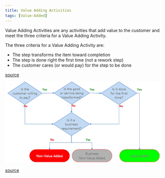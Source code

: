 ```yaml
---
title: Value Adding Activities
tags: [Value-Added]
---
```


Value Adding Activities are any activities that add value to the customer and meet the three criteria for a Value Adding Activity.

The three criteria for a Value Adding Activity are:

- The step transforms the item toward completion
- The step is done right the first time (not a rework step)
- The customer cares (or would pay) for the step to be done

[source](https://goleansixsigma.com/value-adding-activities/)

![value-added activities for our customers](/images/ValueAdded.jpg)

[source](http://www.outsourcingportal.eu/en/blog/trizma/value-added-activities-for-our-customers)